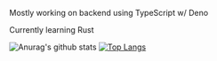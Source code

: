 Mostly working on backend using TypeScript w/ Deno


Currently learning Rust


![Anurag's github stats](https://github-readme-stats.vercel.app/api?username=existentiality)
[![Top Langs](https://github-readme-stats.vercel.app/api/top-langs/?username=existentiality)](https://github.com/anuraghazra/github-readme-stats)
